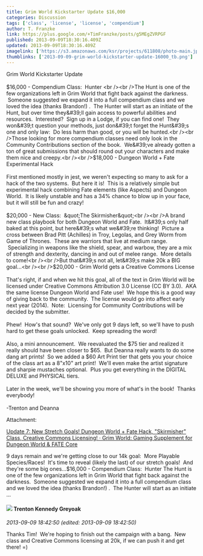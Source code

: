 ```yaml
---
title: Grim World Kickstarter Update $16,000
categories: Discussion
tags: ['class', 'license', 'license', 'compendium']
author: T. Franzke
link: https://plus.google.com/+TimFranzke/posts/g5MEgZVRPGF
published: 2013-09-09T18:30:16.409Z
updated: 2013-09-09T18:30:16.409Z
imagelink: ['https://s3.amazonaws.com/ksr/projects/611808/photo-main.jpg?1376784771']
thumblinks: ['2013-09-09-grim-world-kickstarter-update-16000_tb.png']
---
```


Grim World Kickstarter Update <br /><br />$16,000 - Compendium Class:  Hunter <br /><br />The Hunt is one of the few organizations left in Grim World that fight back against the darkness.  Someone suggested we expand it into a full compendium class and we loved the idea (thanks Brandon!) .  The Hunter will start as an initiate of the Hunt, but over time they&#39;ll gain access to powerful abilities and resources.  Interested?  Sign up in a Lodge, if you can find one!  They won&#39;t question your methods, just don&#39;t forget the Hunt&#39;s one and only law:  Do less harm than good, or you will be hunted.<br /><br />Those looking for more compendium classes need only look in the Community Contributions section of the book.  We&#39;ve already gotten a ton of great submissions that should round out your characters and make them nice and creepy.<br /><br />$18,000 - Dungeon World + Fate Experimental Hack<br /><br />First mentioned mostly in jest, we weren&#39;t expecting so many to ask for a hack of the two systems.  But here it is!  This is a relatively simple but experimental hack combining Fate elements (like Aspects) and Dungeon World.  It is likely unstable and has a 34% chance to blow up in your face, but it will still be fun and crazy!<br /><br />$20,000 - New Class:  &quot;The Skirmisher&quot;<br /><br />A brand new class playbook for both Dungeon World and Fate.  It&#39;s only half baked at this point, but here&#39;s what we&#39;re thinking!  Picture a cross between Brad Pitt (Achilles) in Troy, Legolas, and Grey Worm from Game of Thrones.  These are warriors that live at medium range.  Specializing in weapons like the shield, spear, and warbow, they are a mix of strength and dexterity, dancing in and out of melee range.  More details to come!<br /><br />But that&#39;s not all, let&#39;s make 20k a BIG goal...<br /><br />$20,000 - Grim World gets a Creative Commons License<br /><br />That&#39;s right, if and when we hit this goal, all of the text in Grim World will be licensed under Creative Commons Attribution 3.0 License (CC BY 3.0).  AKA the same license Dungeon World and Fate use!  We hope this is a good way of giving back to the community.  The license would go into affect early next year (2014).  Note:  Licensing for Community Contributions will be decided by the submitter.<br /><br />Phew!  How&#39;s that sound?  We&#39;ve only got 9 days left, so we&#39;ll have to push hard to get these goals unlocked.  Keep spreading the word!<br /><br />Also, a mini announcement.  We reevaluated the $75 tier and realized it really should have been closer to $65.  But Deanna really wants to do some dang art prints!  So we added a $60 Art Print tier that gets you your choice of the class art as a 8&quot;x10&quot; art print!  We&#39;ll even make the artist signature and sharpie mustaches optional.  Plus you get everything in the DIGITAL DELUXE and PHYSICAL tiers.<br /><br />Later in the week, we&#39;ll be showing you more of what&#39;s in the book!  Thanks everybody!<br /><br />-Trenton and Deanna


Attachment:

<a href='http://www.kickstarter.com/projects/trentish/grim-world-gaming-supplement-for-dungeon-world-and/posts/593830?ref=activity'>Update 7: New Stretch Goals!  Dungeon World + Fate Hack, "Skirmisher" Class, Creative Commons Licensing! · Grim World: Gaming Supplement for Dungeon World & FATE Core</a>


9 days remain and we're getting close to our 14k goal:  More Playable Species/Races!  It's time to reveal (likely the last) of our stretch goals!  And they're some big ones...$16,000 - Compendium Class:  Hunter The Hunt is one of the few organizations left in Grim World that fight back against the darkness.  Someone suggested we expand it into a full compendium class and we loved the idea (thanks Brandon!) .  The Hunter will start as an initiate ...
<div id='comment z13ahtb42pj3gtnrd04chrfb3r3xupugn5o'>
  <h4><img src='{{site.baseurl}}//images/avatars/105533087046914570553_photo.jpg'> Trenton Kennedy Greyoak</h4>
      <p><cite>2013-09-09 18:42:50 (edited: 2013-09-09 18:42:50)</cite></p>
        <p>Thanks Tim!  We&#39;re hoping to finish out the campaign with a bang.  New class and Creative Commons licensing at 20k, if we can push it and get there! =)</p>
</div>
        